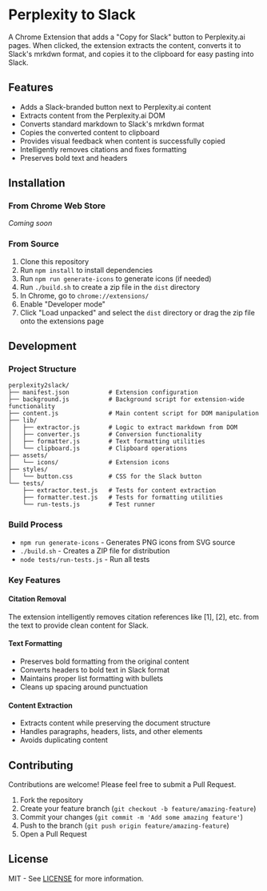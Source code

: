 # Perplexity to Slack

A Chrome Extension that adds a "Copy for Slack" button to Perplexity.ai pages. When clicked, the extension extracts the content, converts it to Slack's mrkdwn format, and copies it to the clipboard for easy pasting into Slack.

## Features

- Adds a Slack-branded button next to Perplexity.ai content
- Extracts content from the Perplexity.ai DOM
- Converts standard markdown to Slack's mrkdwn format
- Copies the converted content to clipboard
- Provides visual feedback when content is successfully copied
- Intelligently removes citations and fixes formatting
- Preserves bold text and headers

## Installation

### From Chrome Web Store
*Coming soon*

### From Source

1. Clone this repository
2. Run `npm install` to install dependencies
3. Run `npm run generate-icons` to generate icons (if needed)
4. Run `./build.sh` to create a zip file in the `dist` directory
5. In Chrome, go to `chrome://extensions/`
6. Enable "Developer mode"
7. Click "Load unpacked" and select the `dist` directory or drag the zip file onto the extensions page

## Development

### Project Structure

```
perplexity2slack/
├── manifest.json           # Extension configuration
├── background.js           # Background script for extension-wide functionality
├── content.js              # Main content script for DOM manipulation
├── lib/
│   ├── extractor.js        # Logic to extract markdown from DOM
│   ├── converter.js        # Conversion functionality
│   ├── formatter.js        # Text formatting utilities
│   └── clipboard.js        # Clipboard operations
├── assets/
│   └── icons/              # Extension icons
├── styles/
│   └── button.css          # CSS for the Slack button
└── tests/
    ├── extractor.test.js   # Tests for content extraction
    ├── formatter.test.js   # Tests for formatting utilities
    └── run-tests.js        # Test runner
```

### Build Process

- `npm run generate-icons` - Generates PNG icons from SVG source
- `./build.sh` - Creates a ZIP file for distribution
- `node tests/run-tests.js` - Run all tests

### Key Features

#### Citation Removal
The extension intelligently removes citation references like [1], [2], etc. from the text to provide clean content for Slack.

#### Text Formatting
- Preserves bold formatting from the original content
- Converts headers to bold text in Slack format
- Maintains proper list formatting with bullets
- Cleans up spacing around punctuation

#### Content Extraction
- Extracts content while preserving the document structure
- Handles paragraphs, headers, lists, and other elements
- Avoids duplicating content

## Contributing

Contributions are welcome! Please feel free to submit a Pull Request.

1. Fork the repository
2. Create your feature branch (`git checkout -b feature/amazing-feature`)
3. Commit your changes (`git commit -m 'Add some amazing feature'`)
4. Push to the branch (`git push origin feature/amazing-feature`)
5. Open a Pull Request

## License

MIT - See [LICENSE](LICENSE) for more information.